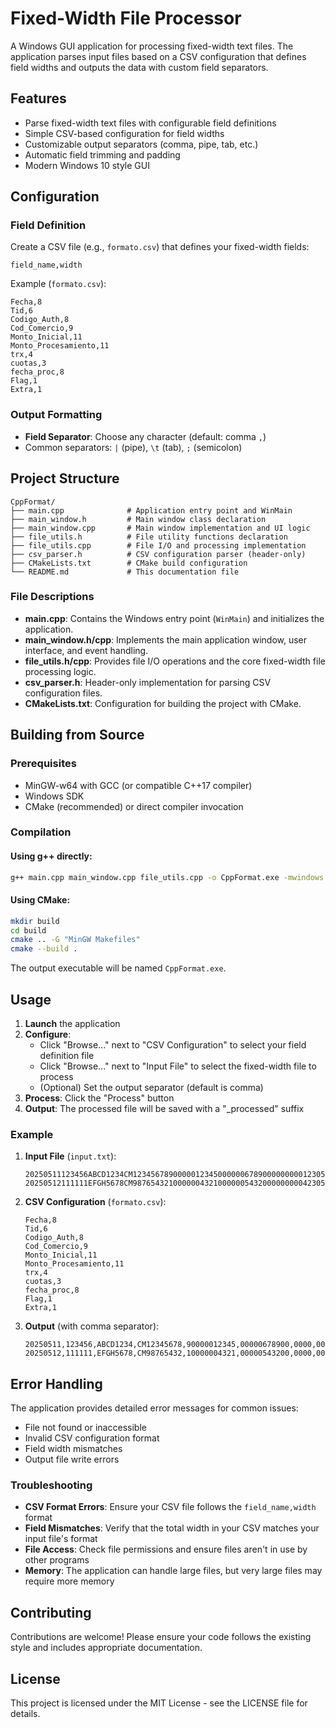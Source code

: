 # Fixed-Width File Processor

A Windows GUI application for processing fixed-width text files. The application parses input files based on a CSV configuration that defines field widths and outputs the data with custom field separators.

## Features

- Parse fixed-width text files with configurable field definitions
- Simple CSV-based configuration for field widths
- Customizable output separators (comma, pipe, tab, etc.)
- Automatic field trimming and padding
- Modern Windows 10 style GUI

## Configuration

### Field Definition

Create a CSV file (e.g., `formato.csv`) that defines your fixed-width fields:

```
field_name,width
```

Example (`formato.csv`):
```
Fecha,8
Tid,6
Codigo_Auth,8
Cod_Comercio,9
Monto_Inicial,11
Monto_Procesamiento,11
trx,4
cuotas,3
fecha_proc,8
Flag,1
Extra,1
```

### Output Formatting

- **Field Separator**: Choose any character (default: comma `,`)
- Common separators: `|` (pipe), `\t` (tab), `;` (semicolon)

## Project Structure

```
CppFormat/
├── main.cpp              # Application entry point and WinMain
├── main_window.h         # Main window class declaration
├── main_window.cpp       # Main window implementation and UI logic
├── file_utils.h          # File utility functions declaration
├── file_utils.cpp        # File I/O and processing implementation
├── csv_parser.h          # CSV configuration parser (header-only)
├── CMakeLists.txt        # CMake build configuration
└── README.md             # This documentation file
```

### File Descriptions

- **main.cpp**: Contains the Windows entry point (`WinMain`) and initializes the application.
- **main_window.h/cpp**: Implements the main application window, user interface, and event handling.
- **file_utils.h/cpp**: Provides file I/O operations and the core fixed-width file processing logic.
- **csv_parser.h**: Header-only implementation for parsing CSV configuration files.
- **CMakeLists.txt**: Configuration for building the project with CMake.

## Building from Source

### Prerequisites
- MinGW-w64 with GCC (or compatible C++17 compiler)
- Windows SDK
- CMake (recommended) or direct compiler invocation

### Compilation

#### Using g++ directly:
```bash
g++ main.cpp main_window.cpp file_utils.cpp -o CppFormat.exe -mwindows -lcomctl32 -lcomdlg32 -lgdi32 -lole32 -lshell32 -loleaut32 -luuid -std=c++17
```

#### Using CMake:
```bash
mkdir build
cd build
cmake .. -G "MinGW Makefiles"
cmake --build .
```

The output executable will be named `CppFormat.exe`.

## Usage

1. **Launch** the application
2. **Configure**:
   - Click "Browse..." next to "CSV Configuration" to select your field definition file
   - Click "Browse..." next to "Input File" to select the fixed-width file to process
   - (Optional) Set the output separator (default is comma)
3. **Process**: Click the "Process" button
4. **Output**: The processed file will be saved with a "_processed" suffix

### Example

1. **Input File** (`input.txt`):
   ```
   20250511123456ABCD1234CM1234567890000012345000000678900000000012305022
   20250512111111EFGH5678CM9876543210000004321000000543200000000042305032
   ```

2. **CSV Configuration** (`formato.csv`):
   ```
   Fecha,8
   Tid,6
   Codigo_Auth,8
   Cod_Comercio,9
   Monto_Inicial,11
   Monto_Procesamiento,11
   trx,4
   cuotas,3
   fecha_proc,8
   Flag,1
   Extra,1
   ```

3. **Output** (with comma separator):
   ```
   20250511,123456,ABCD1234,CM12345678,90000012345,00000678900,0000,000,01230502,2
   20250512,111111,EFGH5678,CM98765432,10000004321,00000543200,0000,000,04230503,2
   ```

## Error Handling

The application provides detailed error messages for common issues:
- File not found or inaccessible
- Invalid CSV configuration format
- Field width mismatches
- Output file write errors

### Troubleshooting

- **CSV Format Errors**: Ensure your CSV file follows the `field_name,width` format
- **Field Mismatches**: Verify that the total width in your CSV matches your input file's format
- **File Access**: Check file permissions and ensure files aren't in use by other programs
- **Memory**: The application can handle large files, but very large files may require more memory

## Contributing

Contributions are welcome! Please ensure your code follows the existing style and includes appropriate documentation.

## License

This project is licensed under the MIT License - see the LICENSE file for details.
